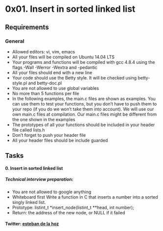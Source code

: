 # 0x01. Insert in sorted linked list
## Requirements
### General
- Allowed editors: vi, vim, emacs
- All your files will be compiled on Ubuntu 14.04 LTS
- Your programs and functions will be compiled with gcc 4.8.4 using the flags -Wall -Werror -Wextra and -pedantic
- All your files should end with a new line
- Your code should use the Betty style. It will be checked using betty-style.pl and betty-doc.pl
- You are not allowed to use global variables
- No more than 5 functions per file
- In the following examples, the main.c files are shown as examples. You can use them to test your functions, but you don’t have to push them to your repo (if you do we won’t take them into account). We will use our own main.c files at compilation. Our main.c files might be different from the one shown in the examples
- The prototypes of all your functions should be included in your header file called lists.h
- Don’t forget to push your header file
- All your header files should be include guarded
## Tasks
#### 0. Insert in sorted linked list
##### Technical interview preparation:
- You are not allowed to google anything
- Whiteboard first
Write a function in C that inserts a number into a sorted singly linked list.
- Prototype: listint_t *insert_node(listint_t **head, int number);
- Return: the address of the new node, or NULL if it failed
#### Twitter: [esteban de la hoz](https://twitter.com/Esteban18911)
